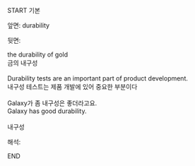 START
기본

앞면:
durability


뒷면:
<div>the durability of gold </div><div>금의 내구성</div><div><br></div><div><div>Durability tests are an important part of product development. </div><div><div>내구성 테스트는 제품 개발에 있어 중요한 부분이다</div></div></div><div><br></div><div><div><div>Galaxy가 좀 내구성은 좋더라고요.</div></div><div><div>Galaxy has good durability.</div></div></div><div><br></div><div>내구성</div>


해석:

END